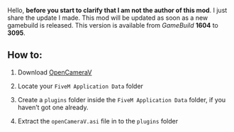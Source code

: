 Hello, **before you start to clarify that I am not the author of this mod**. I just share the update I made.
This mod will be updated as soon as a new gamebuild is released. 
This version is available from *GameBuild* **1604** to **3095**. 
                                                                    
## How to:

1. Download [OpenCameraV](https://github.com/Z3do/OpenCameraV/releases)

2. Locate your `FiveM Application Data` folder

4. Create a `plugins` folder inside the `FiveM Application Data` folder, if you haven’t got one already.

5. Extract the `openCameraV.asi` file in to the `plugins` folder